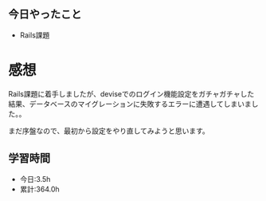 ## 今日やったこと
- Rails課題 
 
# 感想
Rails課題に着手しましたが、deviseでのログイン機能設定をガチャガチャした結果、データベースのマイグレーションに失敗するエラーに遭遇してしまいました。。

まだ序盤なので、最初から設定をやり直してみようと思います。

## 学習時間
- 今日:3.5h
- 累計:364.0h
